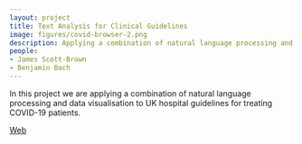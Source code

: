 ```yaml
---
layout: project
title: Text Analysis for Clinical Guidelines
image: figures/covid-browser-2.png
description: Applying a combination of natural language processing and data visualisation to UK hospital guidelines for treating COVID-19 patients. 
people:
- James Scott-Brown
- Benjamin Bach
---
```


In this project we are applying a combination of natural language processing and data visualisation to UK hospital guidelines for treating COVID-19 patients.
 
[Web](https://www.ltg.ed.ac.uk/projects/covid19-guideline-browser/)
